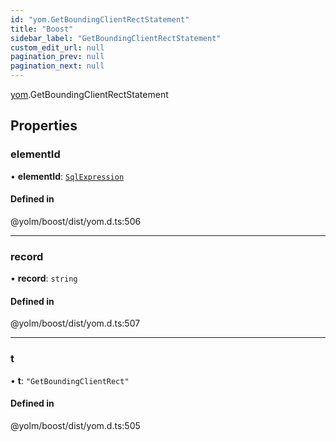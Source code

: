 ```yaml
---
id: "yom.GetBoundingClientRectStatement"
title: "Boost"
sidebar_label: "GetBoundingClientRectStatement"
custom_edit_url: null
pagination_prev: null
pagination_next: null
---
```


[yom](../namespaces/yom.md).GetBoundingClientRectStatement

## Properties

### elementId

• **elementId**: [`SqlExpression`](../namespaces/yom.md#sqlexpression)

#### Defined in

@yolm/boost/dist/yom.d.ts:506

___

### record

• **record**: `string`

#### Defined in

@yolm/boost/dist/yom.d.ts:507

___

### t

• **t**: ``"GetBoundingClientRect"``

#### Defined in

@yolm/boost/dist/yom.d.ts:505
